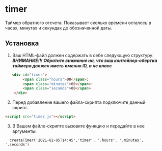 # timer
Таймер обратного отсчета. Показывает сколько времени осталось в часах, минутах и секундах до обозначенной даты.
## Установка

1. Ваш HTML-файл должен содержать в себе следующую структуру:
***ВНИМАНИЕ!!! Обратите внимание на, что ваш контейнер-обертка таймера должен иметь именно ID, а не класс***
```HTML
   <div id="timer">
        <span class="hours">00</span>:
        <span class="minutes">00</span>:
        <span class="seconds">00</span>
    </div>
```
2. Перед добавление вашего файла-скрипта подключите данный скрипт.
```HTML
<script src="timer.js"></script>
```
3. В Вашем файле-скрипте вызовите функцию и передайте в нее аргументы:
```JS
  createTimer('2021-02-05T14:45','timer', '.hours', '.minutes', '.seconds')
```
